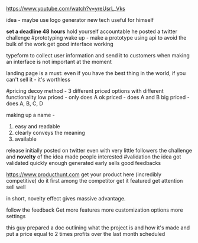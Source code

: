 https://www.youtube.com/watch?v=yreUsrL_Vks

idea - maybe use logo generator
new tech
useful for himself

**set a deadline 48 hours**
hold yourself accountable
he posted a twitter challenge 
#prototyping
wake up - make a prototype
using api to avoid the bulk of the work
get good interface working

typeform to collect user information and send it to customers when making an interface is not important at the moment

landing page is a must: even if you have the best thing in the world, if you can't sell it - it's worthless

#pricing
decoy method - 
3 different priced options with different functionality
low priced - only does A
ok priced - does A and B
big priced - does A, B, C, D

making up a name - 
1. easy and readable
2. clearly conveys the meaning
3. available

release initially posted on twitter
even with very little followers
the challenge and **novelty** of the idea made people interested
#validation
the idea got validated quickly enough
generated early sells
good feedbacks

https://www.producthunt.com
get your product here (incredibly competitive)
do it first among the competitor
get it featured
get attention
sell well

in short, novelty effect gives massive advantage.

follow the feedback
Get more features
more customization options
more settings

this guy
prepared a doc outlining what the project is and how it's made and put a price equal to 
2 times profits over the last month
scheduled